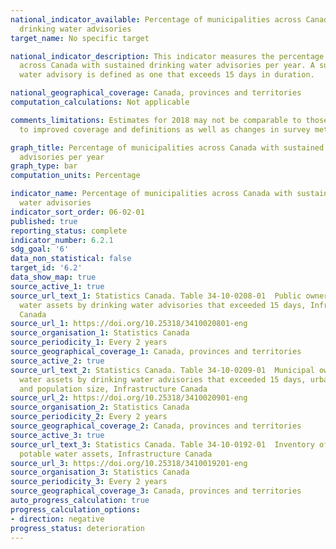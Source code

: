 ```yaml
---
national_indicator_available: Percentage of municipalities across Canada with sustained
  drinking water advisories
target_name: No specific target

national_indicator_description: This indicator measures the percentage of municipalities
  across Canada with sustained drinking water advisories per year. A sustained drinking
  water advisory is defined as one that exceeds 15 days in duration.

national_geographical_coverage: Canada, provinces and territories
computation_calculations: Not applicable

comments_limitations: Estimates for 2018 may not be comparable to those for 2016 due
  to improved coverage and definitions as well as changes in survey methodology.

graph_title: Percentage of municipalities across Canada with sustained drinking water
  advisories per year
graph_type: bar
computation_units: Percentage

indicator_name: Percentage of municipalities across Canada with sustained drinking
  water advisories
indicator_sort_order: 06-02-01
published: true
reporting_status: complete
indicator_number: 6.2.1
sdg_goal: '6'
data_non_statistical: false
target_id: '6.2'
data_show_map: true
source_active_1: true
source_url_text_1: Statistics Canada. Table 34-10-0208-01  Public owners of potable
  water assets by drinking water advisories that exceeded 15 days, Infrastructure
  Canada
source_url_1: https://doi.org/10.25318/3410020801-eng
source_organisation_1: Statistics Canada
source_periodicity_1: Every 2 years
source_geographical_coverage_1: Canada, provinces and territories
source_active_2: true
source_url_text_2: Statistics Canada. Table 34-10-0209-01  Municipal owners of potable
  water assets by drinking water advisories that exceeded 15 days, urban and rural,
  and population size, Infrastructure Canada
source_url_2: https://doi.org/10.25318/3410020901-eng
source_organisation_2: Statistics Canada
source_periodicity_2: Every 2 years
source_geographical_coverage_2: Canada, provinces and territories
source_active_3: true
source_url_text_3: Statistics Canada. Table 34-10-0192-01  Inventory of publicly owned
  potable water assets, Infrastructure Canada
source_url_3: https://doi.org/10.25318/3410019201-eng
source_organisation_3: Statistics Canada
source_periodicity_3: Every 2 years
source_geographical_coverage_3: Canada, provinces and territories
auto_progress_calculation: true
progress_calculation_options:
- direction: negative
progress_status: deterioration
---
```

